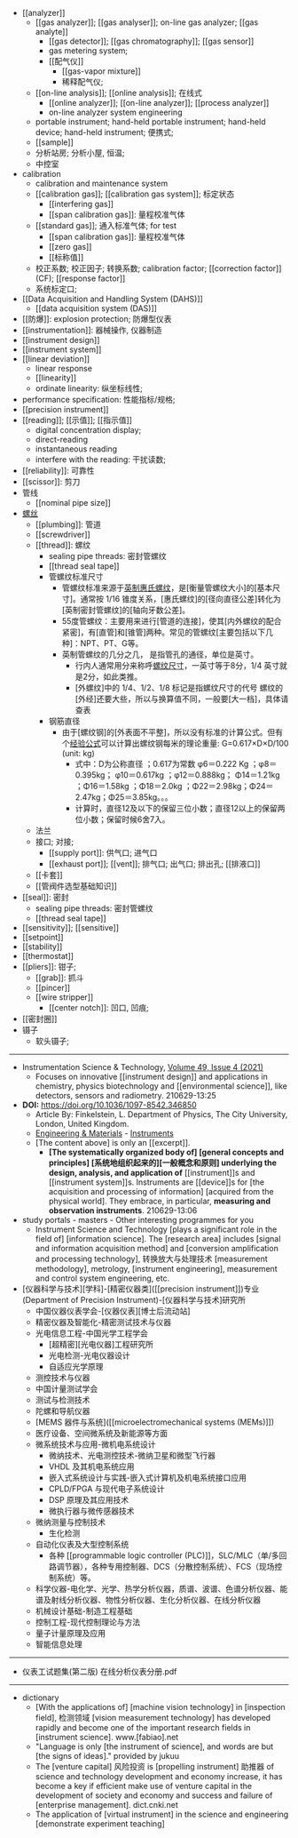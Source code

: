 - [[analyzer]]
    - [[gas analyzer]]; [[gas analyser]]; on-line gas analyzer; [[gas analyte]]
        - [[gas detector]]; [[gas chromatography]]; [[gas sensor]]
        - gas metering system; 
        - [[配气仪]]
            - [[gas-vapor mixture]]
            - 稀释配气仪; 
    - [[on-line analysis]]; [[online analysis]]; 在线式
        - [[online analyzer]]; [[on-line analyzer]]; [[process analyzer]]
        - on-line analyzer system engineering
    - portable instrument; hand-held portable instrument; hand-held device; hand-held instrument; 便携式;  
    - [[sample]]
    - 分析站房; 分析小屋, 恒温;
    - 中控室
- calibration
    - calibration and maintenance system
    - [[calibration gas]]; [[calibration gas system]]; 标定状态
        - [[interfering gas]]
        - [[span calibration gas]]: 量程校准气体
    - [[standard gas]]; 通入标准气体; for test
        - [[span calibration gas]]: 量程校准气体
        - [[zero gas]]
        - [[标称值]]
    - 校正系数; 校正因子; 转换系数; calibration factor; [[correction factor]] (CF); [[response factor]]
    - 系统标定口;
- [[Data Acquisition and Handling System (DAHS)]]
    - [[data acquisition system (DAS)]]
- [[防爆]]: explosion protection; 防爆型仪表
- [[instrumentation]]: 器械操作, 仪器制造 
- [[instrument design]]
- [[instrument system]]
- [[linear deviation]]
    - linear response
    - [[linearity]]
    - ordinate linearity: 纵坐标线性;
- performance specification: 性能指标/规格;
- [[precision instrument]]
- [[reading]]; [[示值]]; [[指示值]]
    - digital concentration display; 
    - direct-reading
    - instantaneous reading
    - interfere with the reading: 干扰读数; 
- [[reliability]]: 可靠性
- [[scissor]]: 剪刀
- 管线
    - [[nominal pipe size]]
- [螺丝]([[screw]])
    - [[plumbing]]: 管道
    - [[screwdriver]]
    - [[thread]]: 螺纹
        - sealing pipe threads: 密封管螺纹
        - [[thread seal tape]]
        - 管螺纹标准尺寸
            - 管螺纹标准来源于[英制惠氏螺纹](((HOT6rPflk)))，是[衡量管螺纹大小]的[基本尺寸]。通常按 1/16 锥度关系，[惠氏螺纹]的[径向直径公差]转化为[英制密封管螺纹]的[轴向牙数公差]。
            - 55度管螺纹：主要用来进行[管道的连接]，使其[内外螺纹的配合紧密]，有[直管]和[锥管]两种。常见的管螺纹[主要包括以下几种]：NPT、PT、G等。
            - 英制管螺纹的几分之几， 是指管孔的通径，单位是英寸。
                - 行内人通常用分来称呼[螺纹尺寸](https://zhidao.baidu.com/question/67581402.html)，一英寸等于8分，1/4 英寸就是2分，如此类推。
                - [外螺纹]中的 1/4、1/2、1/8 标记是指螺纹尺寸的代号
螺纹的[外经]还要大些，所以与换算值不同，一般要[大一档]，具体请查表
        - 钢筋直径
            - 由于[螺纹钢]的[外表面不平整]，所以没有标准的计算公式。但有个[经验公式](https://zhidao.baidu.com/question/815116478331216212.html)可以计算出螺纹钢每米的理论重量: G=0.617×D×D/100 (unit: kg)
                - 式中：D为公称直径 ；0.617为常数 φ6＝0.222 Kg ；φ8＝0.395kg； φ10＝0.617kg ；φ12＝0.888kg； Φ14＝1.21kg ；Φ16＝1.58kg ；Φ18＝2.0kg ；Φ22＝2.98kg；Φ24＝2.47kg；Φ25＝3.85kg。。。
                - 计算时，直径12及以下的保留三位小数；直径12以上的保留两位小数；保留时候6舍7入。
    - 法兰
    - 接口; 对接;
        - [[supply port]]: 供气口; 进气口
        - [[exhaust port]]; [[vent]]; 排气口; 出气口; 排出孔; [[排液口]]
    - [[卡套]]
    - [[管阀件选型基础知识]]
- [[seal]]: 密封
    - sealing pipe threads: 密封管螺纹
    - [[thread seal tape]]
- [[sensitivity]]; [[sensitive]]
- [[setpoint]]
- [[stability]]
- [[thermostat]]
- [[pliers]]: 钳子;
    - [[grab]]: 抓斗 
    - [[pincer]]
    - [[wire stripper]]
        - [[center notch]]: 凹口, 凹痕;
- [[密封圈]]
- 镊子
    - 软头镊子;
- ---
- Instrumentation Science & Technology, [Volume 49, Issue 4 (2021)](https://www.tandfonline.com/toc/list20/current)
    - Focuses on innovative [[instrument design]] and applications in chemistry, physics biotechnology and [[environmental science]], like detectors, sensors and radiometry.
210629-13:25
- **DOI:** https://doi.org/10.1036/1097-8542.346850
    - Article By: Finkelstein, L. Department of Physics, The City University, London, United Kingdom.
    - [Engineering & Materials](https://www.accessscience.com/topics/engineering-materials) - [Instruments](https://www.accessscience.com/topics/engineering-materials/instruments)
    - [The content above] is only an [[excerpt]].
        - **[The systematically organized body of] [general concepts and principles] [系统地组织起来的][一般概念和原则] underlying the design, analysis, and application of** [[instrument]]s and [[instrument system]]s. Instruments are [[device]]s for [the acquisition and processing of information] [acquired from the physical world]. They embrace, in particular, **measuring and observation instruments**.
210629-13:06
- study portals - masters - Other interesting programmes for you
    - Instrument Science and Technology [plays a significant role in the field of] [information science]. The [research area] includes [signal and information acquisition method] and [conversion amplification and processing technology], 转换放大与处理技术 [measurement methodology], metrology, [instrument engineering], measurement and control system engineering, etc.
- [仪器科学与技术][学科]-[精密仪器类]([[precision instrument]])专业 (Department of Precision Instrument)-[仪器科学与技术]研究所
    - 中国仪器仪表学会-[仪器仪表][博士后流动站]
    - 精密仪器及智能化-精密测试技术与仪器
    - 光电信息工程-中国光学工程学会
        - [超精密][光电仪器]工程研究所
        - 光电检测-光电仪器设计
        - 自适应光学原理
    - 测控技术与仪器
    - 中国计量测试学会
    - 测试与检测技术
    - 陀螺和导航仪器
    - [MEMS 器件与系统]([[microelectromechanical systems (MEMs)]])
    - 医疗设备、空间微系统及新能源等方面
    - 微系统技术与应用-微机电系统设计
        - 微纳技术、光电测控技术-微纳卫星和微型飞行器
        - VHDL 及其机电系统应用
        - 嵌入式系统设计与实践-嵌入式计算机及机电系统接口应用
        - CPLD/FPGA 与现代电子系统设计
        - DSP 原理及其应用技术
        - 微执行器与微传感器技术
    - 微纳测量与控制技术
        - 生化检测
    - 自动化仪表及大型控制系统
        - 各种 [[programmable logic controller (PLC)]]，SLC/MLC（单/多回路调节器），各种专用控制器、DCS（分散控制系统）、FCS（现场控制系统）等。
    - 科学仪器-电化学、光学、热学分析仪器，质谱、波谱、色谱分析仪器、能谱及射线分析仪器、物性分析仪器、生化分析仪器、在线分析仪器
    - 机械设计基础-制造工程基础
    - 控制工程-现代控制理论与方法
    - 量子计量原理及应用
    - 智能信息处理
- ---
- 仪表工试题集(第二版) 在线分析仪表分册.pdf
- ---
- dictionary 
    - [With the applications of] [machine vision technology] in [inspection field], 检测领域 [vision measurement technology] has developed rapidly and become one of the important research fields in [instrument science]. www.[fabiao].net
    - "Language is only [the instrument of science], and words are but [the signs of ideas]." provided by jukuu
    - The [venture capital] 风险投资 is [propelling instrument] 助推器 of science and technology development and economy increase, it has become a key if efficient make use of venture capital in the development of society and economy and success and failure of [enterprise management]. dict.cnki.net
    - The application of [virtual instrument] in the science and engineering [demonstrate experiment teaching]
